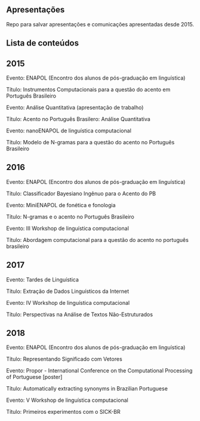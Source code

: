 ## Apresentações

Repo para salvar apresentações e comunicações apresentadas desde 2015.


Lista de conteúdos
---------------------------------
2015
---------------------------------
Evento: ENAPOL (Encontro dos alunos de pós-graduação em linguística)

Título: Instrumentos Computacionais para a questão do acento em Português Brasileiro

Evento: Análise Quantitativa (apresentação de trabalho)

Título: Acento no Português Brasilero: Análise Quantitativa

Evento: nanoENAPOL de linguística computacional

Título: Modelo de N-gramas para a questão do acento no Português Brasileiro


2016
---------------------------------
Evento: ENAPOL (Encontro dos alunos de pós-graduação em linguística)

Título: Classificador Bayesiano Ingênuo para o Acento do PB

Evento: MiniENAPOL de fonética e fonologia

Título: N-gramas e o acento no Português Brasileiro

Evento: III Workshop de linguística computacional

Título: Abordagem computacional para a questão do acento no português brasileiro


2017
---------------------------------
Evento: Tardes de Linguística

Título: Extração de Dados Linguísticos da Internet

Evento: IV Workshop de linguística computacional

Título: Perspectivas na Análise de Textos Não-Estruturados


2018
---------------------------------
Evento: ENAPOL (Encontro dos alunos de pós-graduação em linguística)

Título: Representando Significado com Vetores

Evento: Propor - International Conference on the Computational Processing of Portuguese [poster]

Título: Automatically extracting synonyms in Brazilian Portuguese

Evento: V Workshop de linguística computacional

Título: Primeiros experimentos com o SICK-BR

